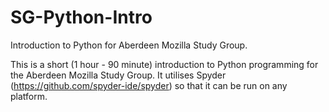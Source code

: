 # SG-Python-Intro
Introduction to Python for Aberdeen Mozilla Study Group. 

This is a short (1 hour - 90 minute) introduction to Python programming for the Aberdeen Mozilla Study Group. It utilises Spyder (https://github.com/spyder-ide/spyder) so that it can be run on any platform. 

